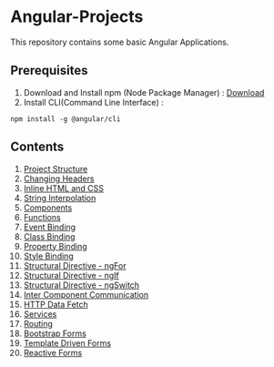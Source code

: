# Angular-Projects
This repository contains some basic Angular Applications.

## Prerequisites
1. Download and Install npm (Node Package Manager) : [Download](https://nodejs.org/en/)
2. Install CLI(Command Line Interface) : 
```
npm install -g @angular/cli
```

## Contents

1. [Project Structure](https://github.com/AdityaBagad/Angular-Projects/tree/master/1_Project-Structure)
2. [Changing Headers](https://github.com/AdityaBagad/Angular-Projects/tree/master/2_Changing-Headers)
3. [Inline HTML and CSS](https://github.com/AdityaBagad/Angular-Projects/tree/master/3_Inline-HTML-and-CSS)
4. [String Interpolation](https://github.com/AdityaBagad/Angular-Projects/tree/master/4_String-Interpolation)
5. [Components](https://github.com/AdityaBagad/Angular-Projects/tree/master/5_Components)
6. [Functions](https://github.com/AdityaBagad/Angular-Projects/tree/master/6_Functions)
7. [Event Binding](https://github.com/AdityaBagad/Angular-Projects/tree/master/7_Event-Binding)
8. [Class Binding](https://github.com/AdityaBagad/Angular-Projects/tree/master/8_Class-Binding)
9. [Property Binding](https://github.com/AdityaBagad/Angular-Projects/tree/master/9_Property-Binding)
10. [Style Binding](https://github.com/AdityaBagad/Angular-Projects/tree/master/10_StyleBinding)
11. [Structural Directive - ngFor](https://github.com/AdityaBagad/Angular-Projects/tree/master/11_ng-For)
12. [Structural Directive - ngIf](https://github.com/AdityaBagad/Angular-Projects/tree/master/12_ng-If)
13. [Structural Directive - ngSwitch](https://github.com/AdityaBagad/Angular-Projects/tree/master/13_ng-Switch)
14. [Inter Component Communication](https://github.com/AdityaBagad/Angular-Projects/tree/master/14_Inter-Component-Communication)
15. [HTTP Data Fetch](https://github.com/AdityaBagad/Angular-Projects/tree/master/15_HTTP-Data-Fetch)
16. [Services](https://github.com/AdityaBagad/Angular-Projects/tree/master/16_Services)
17. [Routing](https://github.com/AdityaBagad/Angular-Projects/tree/master/17_Routing)
18. [Bootstrap Forms](https://github.com/AdityaBagad/Angular-Projects/tree/master/18_Bootstrap-Forms)
19. [Template Driven Forms](https://github.com/AdityaBagad/Angular-Projects/tree/master/19_Template-Driven-Form)
20. [Reactive Forms](https://github.com/AdityaBagad/Angular-Projects/tree/master/20_Reactive-Forms)
